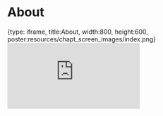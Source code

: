 # About
 
{type: iframe, title:About, width:800, height:600, poster:resources/chapt_screen_images/index.png}
![](https://sayumiyork.github.io/miniCURE-16S_Test/index.html)
 

 
